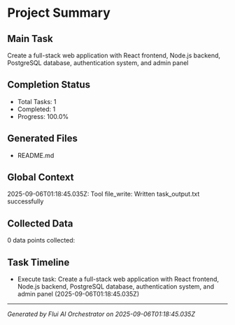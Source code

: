 # Project Summary

## Main Task
Create a full-stack web application with React frontend, Node.js backend, PostgreSQL database, authentication system, and admin panel

## Completion Status
- Total Tasks: 1
- Completed: 1
- Progress: 100.0%

## Generated Files
- README.md

## Global Context

2025-09-06T01:18:45.035Z: Tool file_write: Written task_output.txt successfully

## Collected Data
0 data points collected:


## Task Timeline
- Execute task: Create a full-stack web application with React frontend, Node.js backend, PostgreSQL database, authentication system, and admin panel (2025-09-06T01:18:45.035Z)

---
*Generated by Flui AI Orchestrator on 2025-09-06T01:18:45.035Z*
